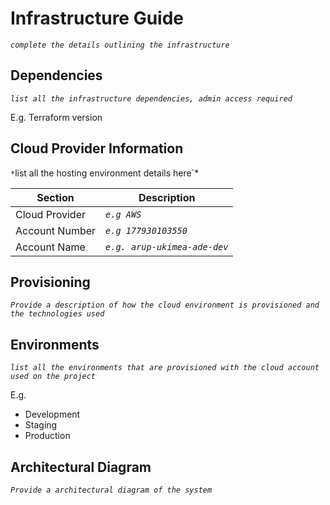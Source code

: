 # Infrastructure Guide

*`complete the details outlining the infrastructure`*

## Dependencies

*`list all the infrastructure dependencies, admin access required`*

E.g. Terraform version

## Cloud Provider Information

`*`list all the hosting environment details here`*

| Section           | Description               |
|----------------   |-------------------------  |
| Cloud Provider    | *`e.g AWS`*               |
| Account Number    | *`e.g 177930103550`*      |
| Account Name      | *`e.g. arup-ukimea-ade-dev`*  |

## Provisioning

*`Provide a description of how the cloud environment is provisioned and the technologies used`*

## Environments

*`list all the environments that are provisioned with the cloud account used on the project`*

E.g.

- Development
- Staging
- Production

## Architectural Diagram

*`Provide a architectural diagram of the system`*